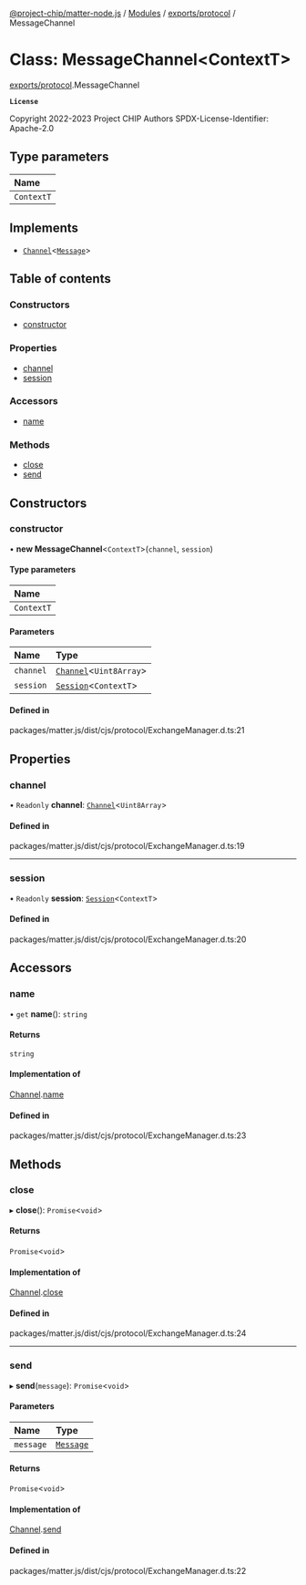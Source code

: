 [@project-chip/matter-node.js](../README.md) / [Modules](../modules.md) / [exports/protocol](../modules/exports_protocol.md) / MessageChannel

# Class: MessageChannel<ContextT\>

[exports/protocol](../modules/exports_protocol.md).MessageChannel

**`License`**

Copyright 2022-2023 Project CHIP Authors
SPDX-License-Identifier: Apache-2.0

## Type parameters

| Name |
| :------ |
| `ContextT` |

## Implements

- [`Channel`](../interfaces/exports_common.Channel.md)<[`Message`](../interfaces/exports_codec.Message.md)\>

## Table of contents

### Constructors

- [constructor](exports_protocol.MessageChannel.md#constructor)

### Properties

- [channel](exports_protocol.MessageChannel.md#channel)
- [session](exports_protocol.MessageChannel.md#session)

### Accessors

- [name](exports_protocol.MessageChannel.md#name)

### Methods

- [close](exports_protocol.MessageChannel.md#close)
- [send](exports_protocol.MessageChannel.md#send)

## Constructors

### constructor

• **new MessageChannel**<`ContextT`\>(`channel`, `session`)

#### Type parameters

| Name |
| :------ |
| `ContextT` |

#### Parameters

| Name | Type |
| :------ | :------ |
| `channel` | [`Channel`](../interfaces/exports_common.Channel.md)<`Uint8Array`\> |
| `session` | [`Session`](../interfaces/exports_session.Session.md)<`ContextT`\> |

#### Defined in

packages/matter.js/dist/cjs/protocol/ExchangeManager.d.ts:21

## Properties

### channel

• `Readonly` **channel**: [`Channel`](../interfaces/exports_common.Channel.md)<`Uint8Array`\>

#### Defined in

packages/matter.js/dist/cjs/protocol/ExchangeManager.d.ts:19

___

### session

• `Readonly` **session**: [`Session`](../interfaces/exports_session.Session.md)<`ContextT`\>

#### Defined in

packages/matter.js/dist/cjs/protocol/ExchangeManager.d.ts:20

## Accessors

### name

• `get` **name**(): `string`

#### Returns

`string`

#### Implementation of

[Channel](../interfaces/exports_common.Channel.md).[name](../interfaces/exports_common.Channel.md#name)

#### Defined in

packages/matter.js/dist/cjs/protocol/ExchangeManager.d.ts:23

## Methods

### close

▸ **close**(): `Promise`<`void`\>

#### Returns

`Promise`<`void`\>

#### Implementation of

[Channel](../interfaces/exports_common.Channel.md).[close](../interfaces/exports_common.Channel.md#close)

#### Defined in

packages/matter.js/dist/cjs/protocol/ExchangeManager.d.ts:24

___

### send

▸ **send**(`message`): `Promise`<`void`\>

#### Parameters

| Name | Type |
| :------ | :------ |
| `message` | [`Message`](../interfaces/exports_codec.Message.md) |

#### Returns

`Promise`<`void`\>

#### Implementation of

[Channel](../interfaces/exports_common.Channel.md).[send](../interfaces/exports_common.Channel.md#send)

#### Defined in

packages/matter.js/dist/cjs/protocol/ExchangeManager.d.ts:22
